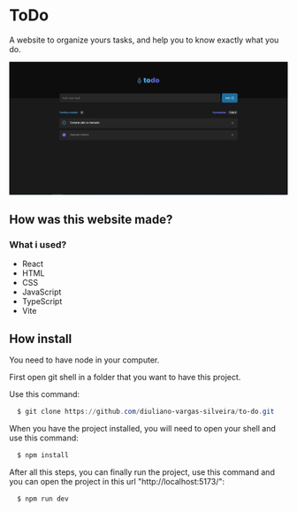 # ToDo

A website to organize yours tasks, and help you to know exactly what you do.

![ToDo WebSite image, an logo with a rocket and name of the site, a search bar with one placeholder written "Add new Task", next to search bar have a blue button for add a new task in list ](image.png)

## How was this website made?

### What i used?

- React
- HTML
- CSS
- JavaScript
- TypeScript
- Vite

## How install

You need to have node in your computer.

First open git shell in a folder that you want to have this project.

Use this command:

```powershell
  $ git clone https://github.com/diuliano-vargas-silveira/to-do.git
```

When you have the project installed, you will need to open your shell and use this command:

```powershell
  $ npm install
```

After all this steps, you can finally run the project, use this command and you can open the project in this url "http://localhost:5173/":

```powershell
  $ npm run dev
```


